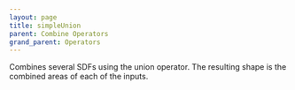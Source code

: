 ```yaml
---
layout: page
title: simpleUnion
parent: Combine Operators
grand_parent: Operators
---
```


Combines several SDFs using the union operator.
The resulting shape is the combined areas of each of the inputs.
